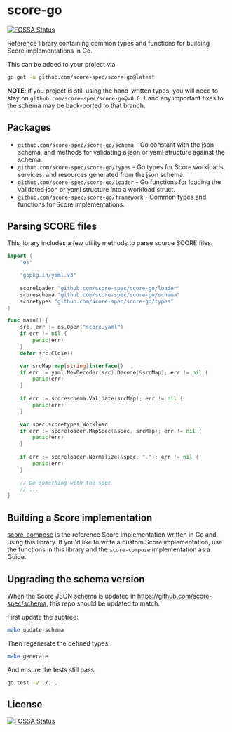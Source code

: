 # score-go
[![FOSSA Status](https://app.fossa.com/api/projects/git%2Bgithub.com%2Fscore-spec%2Fscore-go.svg?type=shield)](https://app.fossa.com/projects/git%2Bgithub.com%2Fscore-spec%2Fscore-go?ref=badge_shield)


Reference library containing common types and functions for building Score implementations in Go.

This can be added to your project via:

```sh
go get -u github.com/score-spec/score-go@latest
```

**NOTE**: if you project is still using the hand-written types, you will need to stay on `github.com/score-spec/score-go@v0.0.1`
and any important fixes to the schema may be back-ported to that branch.

## Packages

- `github.com/score-spec/score-go/schema` - Go constant with the json schema, and methods for validating a json or yaml structure against the schema.
- `github.com/score-spec/score-go/types` - Go types for Score workloads, services, and resources generated from the json schema.
- `github.com/score-spec/score-go/loader` - Go functions for loading the validated json or yaml structure into a workload struct. 
- `github.com/score-spec/score-go/framework`  - Common types and functions for Score implementations.

## Parsing SCORE files

This library includes a few utility methods to parse source SCORE files.

```go
import (
    "os"

    "gopkg.in/yaml.v3"
	
    scoreloader "github.com/score-spec/score-go/loader"
    scoreschema "github.com/score-spec/score-go/schema"
    scoretypes "github.com/score-spec/score-go/types"
)

func main() {
    src, err := os.Open("score.yaml")
    if err != nil {
        panic(err)
    }
    defer src.Close()

    var srcMap map[string]interface{}
    if err := yaml.NewDecoder(src).Decode(&srcMap); err != nil {
        panic(err)
    }
    
    if err := scoreschema.Validate(srcMap); err != nil {
        panic(err)
    }

    var spec scoretypes.Workload
    if err := scoreloader.MapSpec(&spec, srcMap); err != nil {
        panic(err)
    }
    
    if err := scoreloader.Normalize(&spec, "."); err != nil {
        panic(err)
    }

    // Do something with the spec
    // ...
}
```

## Building a Score implementation

[score-compose](https://github.com/score-spec/score-compose) is the reference Score implementation written in Go and using this library. If you'd like to write a custom Score implementation, use the functions in this library and the `score-compose` implementation as a Guide.

## Upgrading the schema version

When the Score JSON schema is updated in <https://github.com/score-spec/schema>, this repo should be updated to match.

First update the subtree:

```sh
make update-schema
```

Then regenerate the defined types:

```sh
make generate
```

And ensure the tests still pass:

```sh
go test -v ./...
```


## License
[![FOSSA Status](https://app.fossa.com/api/projects/git%2Bgithub.com%2Fscore-spec%2Fscore-go.svg?type=large)](https://app.fossa.com/projects/git%2Bgithub.com%2Fscore-spec%2Fscore-go?ref=badge_large)